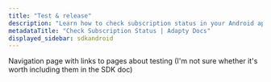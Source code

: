 ```yaml
---
title: "Test & release"
description: "Learn how to check subscription status in your Android app with Adapty."
metadataTitle: "Check Subscription Status | Adapty Docs"
displayed_sidebar: sdkandroid
---
```



Navigation page with links to pages about testing (I'm not sure whether it's worth including them in the SDK doc) 